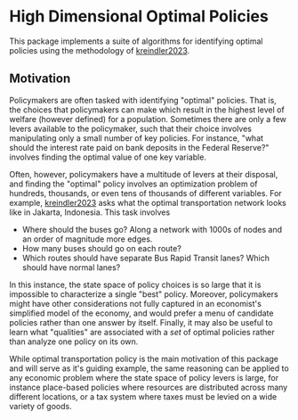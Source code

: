 # High Dimensional Optimal Policies

This package implements a suite of algorithms for identifying optimal policies using the methodology of [kreindler2023](@citet). 

## Motivation

Policymakers are often tasked with identifying "optimal" policies. That is, the choices that policymakers can make which result in the highest level of welfare (however defined) for a population. Sometimes there are only a few levers available to the policymaker, such that their choice involves manipulating only a small number of key policies. For instance, "what should the interest rate paid on bank deposits in the Federal Reserve?" involves finding the optimal value of one key variable. 

Often, however, policymakers have a multitude of levers at their disposal, and finding the "optimal" policy involves an optimization problem of hundreds, thousands, or even tens of thousands of different variables. For example, [kreindler2023](@citet) asks what the optimal transportation network looks like in Jakarta, Indonesia. This task involves 

* Where should the buses go? Along a network with 1000s of nodes and an order of magnitude more edges. 
* How many buses should go on each route? 
* Which routes should have separate Bus Rapid Transit lanes? Which should have normal lanes? 

In this instance, the state space of policy choices is so large that it is impossible to characterize a single "best" policy. Moreover, policymakers might have other considerations not fully captured in an economist's simplified model of the economy, and would prefer a menu of candidate policies rather than one answer by itself. Finally, it may also be useful to learn what "qualities" are associated with a *set* of optimal policies rather than analyze one policy on its own. 

While optimal transportation policy is the main motivation of this package and will serve as it's guiding example, the same reasoning can be applied to any economic problem where the state space of policy levers is large, for instance place-based policies where resources are distributed across many different locations, or a tax system where taxes must be levied on a wide variety of goods. 


